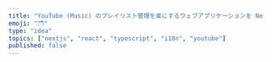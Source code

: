 ```yaml
---
title: "YouTube (Music) のプレイリスト管理を楽にするウェブアプリケーションを Next.js で作った"
emoji: "🗂"
type: "idea"
topics: ["nextjs", "react", "typescript", "i18n", "youtube"]
published: false
---
```

